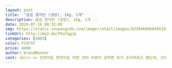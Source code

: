```yaml
---
layout: post 
title:  "곰곰 콩자반 (냉장), 1kg, 1개" 
description: 곰곰 콩자반 (냉장), 1kg, 1개 ..
date: 2020-07-16 00:31:02 
img: https://static.coupangcdn.com/image/retail/images/823846896649519-67b01e37-3edb-4a0a-a434-6f31a226f59c.jpg 
linkUrl: http://me2.do/FKa7qgJp 
categories: [1003] 
color: F15F5F 
price: 4490 
author: brandMaster 
cont: <br/> >> 단맛이든 짠맛이든 어떤 것이 비중이 강하면 추가 조리하려고 했는데, 간이 애매하다고 느껴졌습니다.<br/><br/>>> 저는 아예 단맛을 강하게 추가 조리해서 먹었습니다.<br/><br/>>> 저는 콩자반에 국물 양념이 적은 것을 좋아해서 괜찮았는데, 양념이 많은 것을 좋아하시는 분은 참고하세요.<br/><br/>>> 콩알이 단단하게 씹히는 느낌이 드는 편이라, 뭉근하게 풀어진 콩자반을 좋아하시는 분은 추가 조리하세요.<br/><br/>(초등학생인 조카들도 아주 잘먹어요)<br/><br/> - 1kg는 콩자반 좋아하는 사람 기준으로 4  5주 정도 먹습니다.<br/><br/><br/> - 양념으로 코팅된 콩자반은 촉촉한 편이며 뭉개지지 않고 콩 본연의 식감이 살아있습니다.<br/><br/><br/> - 양념이 짜거나 자극적이지 않아서 먹고 난 후 물이 안 먹히더군요.<br/><br/><br/> - 콩 크기는 균일한 편입니다.<br/> 한 번에 3  4알 먹으면 좋은 딱 예상했던 크기더군요.<br/><br/><br/> - 콩은 엄청 가득 있는데, 이에 비해 양념은 콩이 마르지 않게 코팅되어 있을 정도로 적은 편입니다.<br/><br/><br/> - 콩자반 양념만 먹으면 솔직히 애매합니다.<br/> 맛이 없는 것도, 확! 맛이 있는 것도 아니었어요.<br/><br/><br/> - 콩자반이 떡져있지 않아서 덜어내기 편합니다.<br/><br/><br/> - 패키지 뜯을 때 콩알이 튀어나오니 조심하세요.<br/><br/><br/> - 패키지가 한 번 뜯으면 보관이 어려운 형태라, 소분 보관하는 것을 추천합니다.<br/><br/>1.<br/> 패키지 및 내용물 양<br/> 
---
```

 